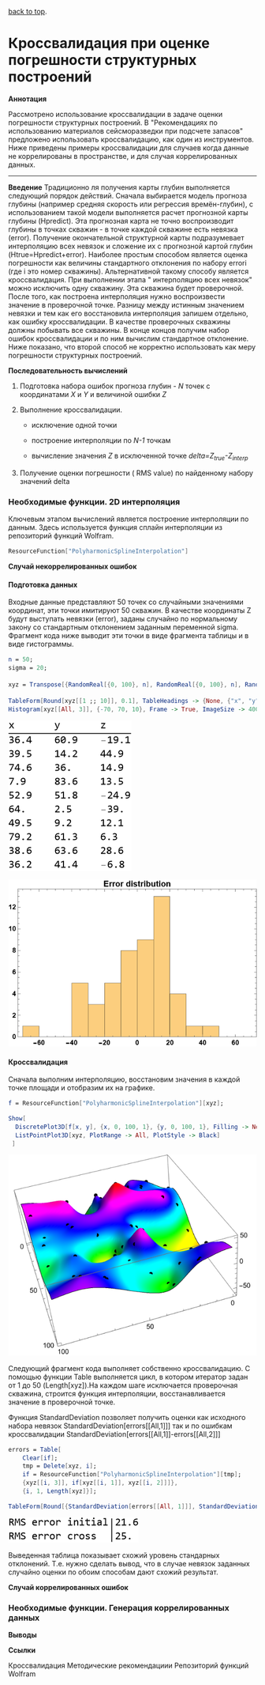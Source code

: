 [back to top](./index.html).

# Кроссвалидация при оценке погрешности структурных построений 

**Аннотация**

Рассмотрено использование кроссвалидации в задаче оценки погрешности структурных построений. В "Рекомендациях по использованию материалов сейсморазведки при подсчете запасов" предложено использовать кроссвалидацию, как один из инструментов. Ниже приведены примеры  кроссвалидации для случаев когда данные не коррелированы в пространстве, и для случая коррелированных данных.

***
**Введение**
Традиционно ля получения карты глубин выполняется следующий порядок действий. Сначала выбирается модель прогноза глубины (например средняя скорость или регрессия времён-глубин),  с использованием такой модели выполняется расчет прогнозной карты глубины (Hpredict). Эта прогнозная карта не точно воспроизводит глубины в точках скважин - в точке каждой скважине есть невязка (error). Получение окончательной структурной карты подразумевает интерполяцию всех невязок и сложение их с прогнозной картой глубин (Htrue=Hpredict+error). Наиболее простым способом является оценка погрешности как величины стандартного отклонения по набору errori (где i это номер скважины).
Альтернативной такому способу является кроссвалидация. При выполнении этапа " интерполяцию всех невязок" можно исключить одну скважину. Эта скважина будет проверочной. После того, как построена интерполяция нужно воспроизвести значение в проверочной точке. Разницу между истинным значением невязки и тем как его восстановила интерполяция запишем отдельно, как ошибку кроссвалидации. В качестве проверочных скважины должны побывать все скважины.  В конце концов получим набор ошибок кроссвалидации и по ним вычислим стандартное отклонение.
Ниже показано, что второй способ не корректно использовать как меру погрешности структурных построений.

**Последовательность вычислений**

1. Подготовка набора ошибок прогноза глубин - *N* точек с координатами *X* и *Y* и величиной ошибки *Z*

1. Выполнение кроссвалидации. 

    - исключение одной точки

    - построение интерполяции по *N-1* точкам

    - вычисление значения *Z* в исключенной точке *delta=Z<sub>true</sub>-Z<sub>interp</sub>*

1. Получение оценки погрешности ( RMS value) по найденному набору значений delta

### Необходимые функции. 2D интерполяция

Ключевым этапом вычислений является построение интерполяции по данным. Здесь используется функция сплайн интерполяции из репозиторий функций Wolfram.

```mathematica
ResourceFunction["PolyharmonicSplineInterpolation"]
```

**Случай некоррелированных ошибок**

#### Подготовка данных

Входные данные представляют  50 точек со случайными значениями координат, эти  точки имитируют 50 скважин. В качестве координаты Z будут выступать невязки (error), заданы случайно по нормальному закону со стандартным отклонением заданным переменной sigma.
Фрагмент кода ниже выводит эти точки в виде фрагмента таблицы и в виде гистограммы.

```mathematica
n = 50;
sigma = 20; 
 
xyz = Transpose[{RandomReal[{0, 100}, n], RandomReal[{0, 100}, n], RandomVariate[NormalDistribution[0, sigma], n]}]; 
 
TableForm[Round[xyz[[1 ;; 10]], 0.1], TableHeadings -> {None, {"x", "y", "z"}}]
Histogram[xyz[[All, 3]], {-70, 70, 10}, Frame -> True, ImageSize -> 400, PlotLabel -> "Error distribution", LabelStyle -> Directive[11, Bold, Black]]
```

![фрагмент таблицы](img\cv01.png)

![гистограмма невязок](img\cv02.png)

#### Кроссвалидация

Сначала выполним  интерполяцию, восстановим значения в каждой точке площади и отобразим их на графике.

```mathematica
f = ResourceFunction["PolyharmonicSplineInterpolation"][xyz];
```

```mathematica
Show[
  DiscretePlot3D[f[x, y], {x, 0, 100, 1}, {y, 0, 100, 1}, Filling -> None, Joined -> True, ColorFunction -> Hue], 
  ListPointPlot3D[xyz, PlotRange -> All, PlotStyle -> Black] 
 ]
```

![результат интерполяции](img\cv03.png)

Следующий фрагмент кода выполняет собственно кроссвалидацию.
С помощью функции Table выполняется цикл, в котором итератор  задан от 1 до 50 (Length[xyz]).На каждом шаге исключается проверочная скважина, строится функция интерполяции, восстанавливается значение в проверочной точке. 

Функция StandardDeviation позволяет получить оценки
	как исходного набора невязок StandardDeviation[errors[[All,1]]]
	так и по ошибкам кроссвалидации StandardDeviation[errors[[All,1]]-errors[[All,2]]]

```mathematica
errors = Table[
   	Clear[if]; 
   	tmp = Delete[xyz, i]; 
   	if = ResourceFunction["PolyharmonicSplineInterpolation"][tmp]; 
   	{xyz[[i, 3]], if[xyz[[i, 1]], xyz[[i, 2]]]}, 
    {i, 1, Length[xyz]}];
```

```mathematica
TableForm[Round[{StandardDeviation[errors[[All, 1]]], StandardDeviation[errors[[All, 1]] - errors[[All, 2]]]}, 0.1], TableHeadings -> ]
```

![сопоставление стандарных отклонений](img\cv04.png)

Выведенная таблица  показывает схожий уровень стандарных отклонений. Т.е. нужно сделать вывод, что в случае невязок заданных случайно оценки по обоим способам дают схожий результат.

**Случай коррелированных ошибок**

### Необходимые функции. Генерация коррелированных данных

**Выводы**

**Ссылки**

Кроссвалидация
Методические рекомендациии
Репозиторий функций Wolfram